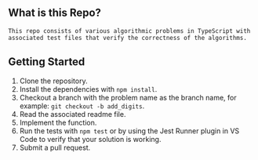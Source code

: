 ## What is this Repo?
    This repo consists of various algorithmic problems in TypeScript with associated test files that verify the correctness of the algorithms.

## Getting Started

1. Clone the repository.
2. Install the dependencies with `npm install`.
3. Checkout a branch with the problem name as the branch name, for example: `git checkout -b add_digits`.
4. Read the associated readme file.
5. Implement the function.
6. Run the tests with `npm test` or by using the Jest Runner plugin in VS Code to verify that your solution is working.
7. Submit a pull request.